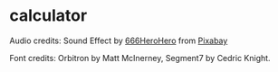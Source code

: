 # calculator

Audio credits: Sound Effect by <a href="https://pixabay.com/users/666herohero-25759907/?utm_source=link-attribution&amp;utm_medium=referral&amp;utm_campaign=music&amp;utm_content=21156">666HeroHero</a> from <a href="https://pixabay.com/sound-effects//?utm_source=link-attribution&amp;utm_medium=referral&amp;utm_campaign=music&amp;utm_content=21156">Pixabay</a>

Font credits: Orbitron by Matt McInerney, Segment7 by Cedric Knight.

